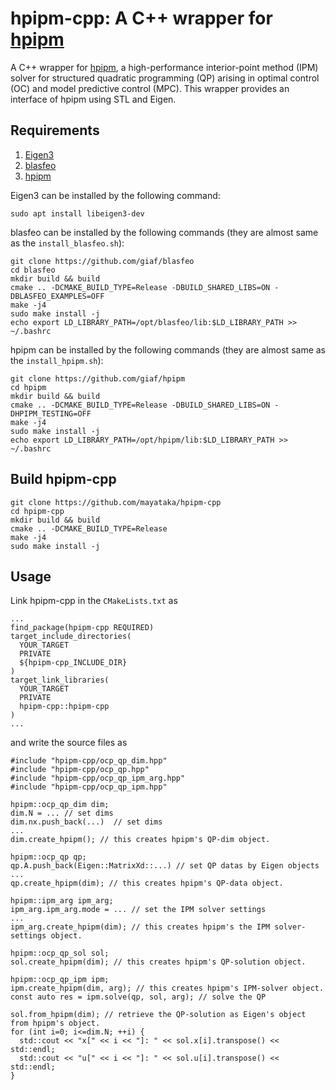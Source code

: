 # hpipm-cpp: A C++ wrapper for [hpipm](https://github.com/giaf/hpipm)

A C++ wrapper for [hpipm](https://github.com/giaf/hpipm), a high-performance interior-point method (IPM) solver for structured quadratic programming (QP) arising in optimal control (OC) and model predictive control (MPC).
This wrapper provides an interface of hpipm using STL and Eigen. 

## Requirements
1. [Eigen3](https://eigen.tuxfamily.org/index.php?title=Main_Page)
2. [blasfeo](https://github.com/giaf/blasfeo)
3. [hpipm](https://github.com/giaf/hpipm)


Eigen3 can be installed by the following command:
```
sudo apt install libeigen3-dev
```


blasfeo can be installed by the following commands (they are almost same as the `install_blasfeo.sh`):
```
git clone https://github.com/giaf/blasfeo
cd blasfeo 
mkdir build && build
cmake .. -DCMAKE_BUILD_TYPE=Release -DBUILD_SHARED_LIBS=ON -DBLASFEO_EXAMPLES=OFF 
make -j4
sudo make install -j
echo export LD_LIBRARY_PATH=/opt/blasfeo/lib:$LD_LIBRARY_PATH >> ~/.bashrc
```


hpipm can be installed by the following commands (they are almost same as the `install_hpipm.sh`):
```
git clone https://github.com/giaf/hpipm
cd hpipm
mkdir build && build
cmake .. -DCMAKE_BUILD_TYPE=Release -DBUILD_SHARED_LIBS=ON -DHPIPM_TESTING=OFF
make -j4
sudo make install -j
echo export LD_LIBRARY_PATH=/opt/hpipm/lib:$LD_LIBRARY_PATH >> ~/.bashrc
```

## Build hpipm-cpp
```
git clone https://github.com/mayataka/hpipm-cpp
cd hpipm-cpp
mkdir build && build
cmake .. -DCMAKE_BUILD_TYPE=Release 
make -j4
sudo make install -j
```

## Usage
Link hpipm-cpp in the `CMakeLists.txt` as
```
...
find_package(hpipm-cpp REQUIRED)
target_include_directories(
  YOUR_TARGET
  PRIVATE
  ${hpipm-cpp_INCLUDE_DIR}
)
target_link_libraries(
  YOUR_TARGET
  PRIVATE
  hpipm-cpp::hpipm-cpp
)
...
```
and write the source files as 
```
#include "hpipm-cpp/ocp_qp_dim.hpp"
#include "hpipm-cpp/ocp_qp.hpp"
#include "hpipm-cpp/ocp_qp_ipm_arg.hpp"
#include "hpipm-cpp/ocp_qp_ipm.hpp"

hpipm::ocp_qp_dim dim;
dim.N = ... // set dims
dim.nx.push_back(...)  // set dims
... 
dim.create_hpipm(); // this creates hpipm's QP-dim object.

hpipm::ocp_qp qp; 
qp.A.push_back(Eigen::MatrixXd::...) // set QP datas by Eigen objects
... 
qp.create_hpipm(dim); // this creates hpipm's QP-data object.

hpipm::ipm_arg ipm_arg; 
ipm_arg.ipm_arg.mode = ... // set the IPM solver settings
... 
ipm_arg.create_hpipm(dim); // this creates hpipm's the IPM solver-settings object.

hpipm::ocp_qp_sol sol;
sol.create_hpipm(dim); // this creates hpipm's QP-solution object.

hpipm::ocp_qp_ipm ipm;
ipm.create_hpipm(dim, arg); // this creates hpipm's IPM-solver object.
const auto res = ipm.solve(qp, sol, arg); // solve the QP

sol.from_hpipm(dim); // retrieve the QP-solution as Eigen's object from hpipm's object.
for (int i=0; i<=dim.N; ++i) {
  std::cout << "x[" << i << "]: " << sol.x[i].transpose() << std::endl;  
  std::cout << "u[" << i << "]: " << sol.u[i].transpose() << std::endl;
}
```